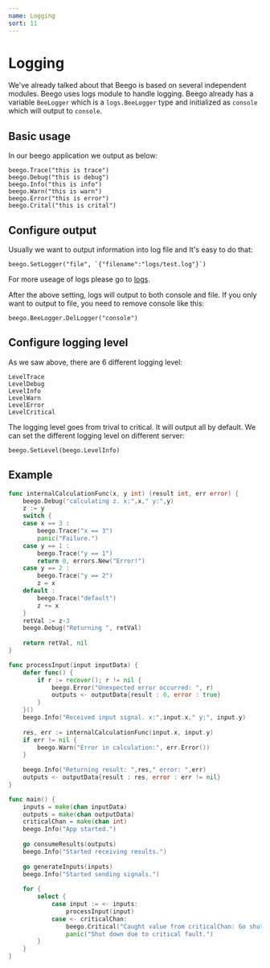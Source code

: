 ```yaml
---
name: Logging
sort: 11
---
```


# Logging

We've already talked about that Beego is based on several independent modules. Beego uses logs module to handle logging. Beego already has a variable `BeeLogger` which is a `logs.BeeLogger` type and initialized as `console` which will output to `console`.

## Basic usage

In our beego application we output as below:

	beego.Trace("this is trace")
	beego.Debug("this is debug")
	beego.Info("this is info")
	beego.Warn("this is warn")
	beego.Error("this is error")
	beego.Crital("this is crital")

## Configure output

Usually we want to output information into log file and It's easy to do that:

	beego.SetLogger("file", `{"filename":"logs/test.log"}`)

For more useage of logs please go to [logs](../../module/logs.md).
	
After the above setting, logs will output to both console and file. If you only want to output to file, you need to remove console like this:

	beego.BeeLogger.DelLogger("console")	


## Configure logging level

As we saw above, there are 6 different logging level:

	LevelTrace
	LevelDebug
	LevelInfo
	LevelWarn
	LevelError
	LevelCritical

The logging level goes from trival to critical. It will output all by default. We can set the different logging level on different server:

	beego.SetLevel(beego.LevelInfo)

## Example

```go
func internalCalculationFunc(x, y int) (result int, err error) {
	beego.Debug("calculating z. x:",x," y:",y)
	z := y
	switch {
	case x == 3 :
		beego.Trace("x == 3")
		panic("Failure.")
	case y == 1 :
		beego.Trace("y == 1")
		return 0, errors.New("Error!")
	case y == 2 :
		beego.Trace("y == 2")
		z = x
	default :
		beego.Trace("default")
		z += x
	}
	retVal := z-3
	beego.Debug("Returning ", retVal)
	
	return retVal, nil
}	

func processInput(input inputData) {
	defer func() {
		if r := recover(); r != nil {
			beego.Error("Unexpected error occurred: ", r)
			outputs <- outputData{result : 0, error : true}
		}
	}()
	beego.Info("Received input signal. x:",input.x," y:", input.y)
	
	res, err := internalCalculationFunc(input.x, input.y)
	if err != nil {
		beego.Warn("Error in calculation:", err.Error())
	}
	
	beego.Info("Returning result: ",res," error: ",err)
	outputs <- outputData{result : res, error : err != nil}
}

func main() {
	inputs = make(chan inputData)
	outputs = make(chan outputData)
	criticalChan = make(chan int)
	beego.Info("App started.")
	
	go consumeResults(outputs)
	beego.Info("Started receiving results.")
	
	go generateInputs(inputs)
	beego.Info("Started sending signals.")
	
	for {
		select {
			case input := <- inputs:
				processInput(input)
			case <- criticalChan:
				beego.Critical("Caught value from criticalChan: Go shut down.")
				panic("Shut down due to critical fault.")
		}	
	}
}
```